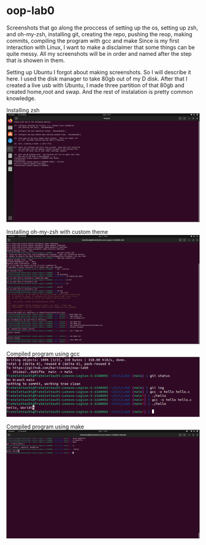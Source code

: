 # oop-lab0
Screenshots that go along the proccess of setting up the os, setting up zsh, and oh-my-zsh, installing git, creating the repo, pushing the reop, making commits, compiling the program with gcc and make
Since is my first interaction with Linux, I want to make a disclaimer that some things can be quite messy. All my screenshots will be in order and named after the step that is showen in them.

Setting up Ubuntu I forgot about making screenshots. So I will describe it here. I used the disk manager to take 80gb out of my D disk. After that I created a live usb with Ubuntu, I made three partition of that 80gb and created home,root and swap. And the rest of instalation is pretty common knowledge.

Installing zsh
![zsh](images/installing_zsh.png)

Installing oh-my-zsh with custom theme
![oh-my-zsh](images/intall_git.png)

Compiled program using gcc
![gcc](images/compile_gcc.png)

Compiled program using make
![make](images/compile_make.png)
